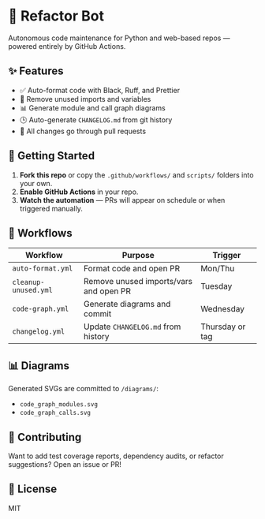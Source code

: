
# 🧼 Refactor Bot

Autonomous code maintenance for Python and web-based repos — powered entirely by GitHub Actions.

## ✨ Features

- ✅ Auto-format code with Black, Ruff, and Prettier
- 🧹 Remove unused imports and variables
- 📊 Generate module and call graph diagrams
- 🕒 Auto-generate `CHANGELOG.md` from git history
- 🔁 All changes go through pull requests

## 🚀 Getting Started

1. **Fork this repo** or copy the `.github/workflows/` and `scripts/` folders into your own.
2. **Enable GitHub Actions** in your repo.
3. **Watch the automation** — PRs will appear on schedule or when triggered manually.

## 📁 Workflows

| Workflow               | Purpose                                | Trigger         |
|------------------------|----------------------------------------|-----------------|
| `auto-format.yml`      | Format code and open PR                | Mon/Thu         |
| `cleanup-unused.yml`   | Remove unused imports/vars and open PR | Tuesday         |
| `code-graph.yml`       | Generate diagrams and commit           | Wednesday       |
| `changelog.yml`        | Update `CHANGELOG.md` from history     | Thursday or tag |

## 📊 Diagrams

Generated SVGs are committed to `/diagrams/`:
- `code_graph_modules.svg`
- `code_graph_calls.svg`

## 🙌 Contributing

Want to add test coverage reports, dependency audits, or refactor suggestions? Open an issue or PR!

## 📄 License

MIT
